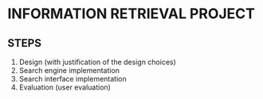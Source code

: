 # INFORMATION RETRIEVAL PROJECT 

## STEPS
1. Design (with justification of the design choices)
2. Search engine implementation
3. Search interface implementation
4. Evaluation (user evaluation)